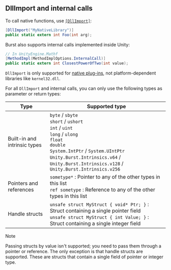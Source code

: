 ## DllImport and internal calls

To call native functions, use [`[DllImport]`](https://docs.microsoft.com/en-us/dotnet/api/system.runtime.interopservices.dllimportattribute?view=net-6.0):

```c#
[DllImport("MyNativeLibrary")]
public static extern int Foo(int arg);
```

Burst also supports internal calls implemented inside Unity:

```c#
// In UnityEngine.Mathf
[MethodImpl(MethodImplOptions.InternalCall)]
public static extern int ClosestPowerOfTwo(int value);
```

`DllImport` is only supported for [native plug-ins](https://docs.unity3d.com/Manual/NativePlugins.html), not platform-dependent libraries like `kernel32.dll`.

For all `DllImport` and internal calls, you can only use the following types as parameter or return types:

|**Type**|**Supported type**|
|---|---|
|Built-in and intrinsic types|`byte` / `sbyte`<br/>`short` / `ushort`<br/>`int` / `uint`<br/>`long` / `ulong`<br/>`float`<br/>`double`<br/>`System.IntPtr` / `System.UIntPtr`<br/>`Unity.Burst.Intrinsics.v64` / `Unity.Burst.Intrinsics.v128` / `Unity.Burst.Intrinsics.v256`|
|Pointers and references|`sometype*` : Pointer to any of the other types in this list<br/>`ref sometype` : Reference to any of the other types in this list
|Handle structs|`unsafe struct MyStruct { void* Ptr; }` : Struct containing a single pointer field<br/>`unsafe struct MyStruct { int Value; }` : Struct containing a single integer field

> [!NOTE]
>Passing structs by value isn't supported; you need to pass them through a pointer or reference. The only exception is that handle structs are supported. These are structs that contain a single field of pointer or integer type.
